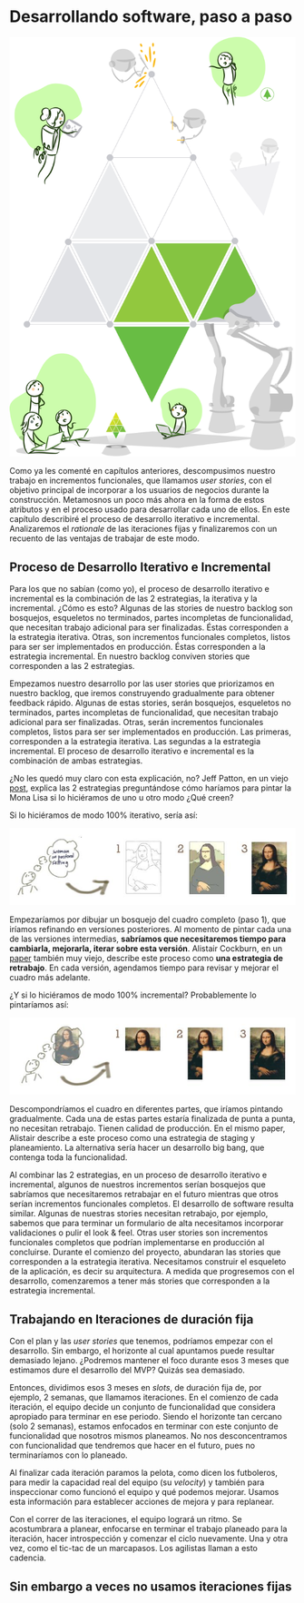 # Desarrollando software, paso a paso

![](.gitbook/assets/tapa-desarrollando-software.png)

Como ya les comenté en capítulos anteriores, descompusimos nuestro trabajo en incrementos funcionales, que llamamos _user stories_, con el objetivo principal de incorporar a los usuarios de negocios durante la construcción. Metamosnos un poco más ahora en la forma de estos atributos y en el proceso usado para desarrollar cada uno de ellos. En este capítulo describiré el proceso de desarrollo iterativo e incremental. Analizaremos el _rationale_ de las iteraciones fijas y finalizaremos con un recuento de las ventajas de trabajar de este modo.

## Proceso de Desarrollo Iterativo e Incremental

Para los que no sabían \(como yo\), el proceso de desarrollo iterativo e incremental es la combinación de las 2 estrategias, la iterativa y la incremental. ¿Cómo es esto? Algunas de las stories de nuestro backlog son bosquejos, esqueletos no terminados, partes incompletas de funcionalidad, que necesitan trabajo adicional para ser finalizadas. Éstas corresponden a la estrategia iterativa. Otras, son incrementos funcionales completos, listos para ser ser implementados en producción. Éstas corresponden a la estrategia incremental. En nuestro backlog conviven stories que corresponden a las 2 estrategias.  


Empezamos nuestro desarrollo por las user stories que priorizamos en nuestro backlog, que iremos construyendo gradualmente para obtener feedback rápido. Algunas de estas stories, serán bosquejos, esqueletos no terminados, partes incompletas de funcionalidad, que necesitan trabajo adicional para ser finalizadas. Otras, serán incrementos funcionales completos, listos para ser ser implementados en producción. Las primeras, corresponden a la estrategia iterativa. Las segundas a la estrategia incremental. El proceso de desarrollo iterativo e incremental es la combinación de ambas estrategias.  


¿No les quedó muy claro con esta explicación, no? Jeff Patton, en un viejo [post](http://www.jpattonassociates.com/dont_know_what_i_want/), explica las 2 estrategias preguntándose cómo haríamos para pintar la Mona Lisa si lo hiciéramos de uno u otro modo ¿Qué creen?  


Si lo hiciéramos de modo 100% iterativo, sería así:

![](.gitbook/assets/iterating.jpg)

Empezaríamos por dibujar un bosquejo del cuadro completo \(paso 1\), que iríamos refinando en versiones posteriores. Al momento de pintar cada una de las versiones intermedias, **sabríamos que necesitaremos tiempo para cambiarla, mejorarla, iterar sobre esta versión**. Alistair Cockburn, en un [paper](http://www.se.rit.edu/~swen-256/resources/UsingBothIncrementalandIterativeDevelopment-AlistairCockburn.pdf) también muy viejo, describe este proceso como **una estrategia de retrabajo**. En cada versión, agendamos tiempo para revisar y mejorar el cuadro más adelante.  


¿Y si lo hiciéramos de modo 100% incremental? Probablemente lo pintaríamos así:  
  

![](.gitbook/assets/incrementing.jpg)

Descompondríamos el cuadro en diferentes partes, que iríamos pintando gradualmente. Cada una de estas partes estaría finalizada de punta a punta, no necesitan retrabajo. Tienen calidad de producción. En el mismo paper, Alistair describe a este proceso como una estrategia de staging y planeamiento. La alternativa sería hacer un desarrollo big bang, que contenga toda la funcionalidad.  


Al combinar las 2 estrategias, en un proceso de desarrollo iterativo e incremental, algunos de nuestros incrementos serían bosquejos que sabríamos que necesitaremos retrabajar en el futuro mientras que otros serían incrementos funcionales completos. El desarrollo de software resulta similar. Algunas de nuestras stories necesitan retrabajo, por ejemplo, sabemos que para terminar un formulario de alta necesitamos incorporar validaciones o pulir el look & feel. Otras user stories son incrementos funcionales completos que podrían implementarse en producción al concluirse. Durante el comienzo del proyecto, abundaran las stories que corresponden a la estrategia iterativa. Necesitamos construir el esqueleto de la aplicación, es decir su arquitectura. A medida que progresemos con el desarrollo, comenzaremos a tener más stories que corresponden a la estrategia incremental.

## **Trabajando en Iteraciones de duración fija**

Con el plan y las _user stories_ que tenemos, podríamos empezar con el desarrollo. Sin embargo, el horizonte al cual apuntamos puede resultar demasiado lejano. ¿Podremos mantener el foco durante esos 3 meses que estimamos dure el desarrollo del MVP? Quizás sea demasiado.  


Entonces, dividimos esos 3 meses en _slots_, de duración fija de, por ejemplo, 2 semanas, que llamamos iteraciones. En el comienzo de cada iteración, el equipo decide un conjunto de funcionalidad que considera apropiado para terminar en ese periodo. Siendo el horizonte tan cercano \(solo 2 semanas\), estamos enfocados en terminar con este conjunto de funcionalidad que nosotros mismos planeamos. No nos desconcentramos con funcionalidad que tendremos que hacer en el futuro, pues no terminaríamos con lo planeado.  


Al finalizar cada iteración paramos la pelota, como dicen los futboleros, para medir la capacidad real del equipo \(su _velocity_\) y también para inspeccionar como funcionó el equipo y qué podemos mejorar. Usamos esta información para establecer acciones de mejora y para replanear.  


Con el correr de las iteraciones, el equipo logrará un ritmo. Se acostumbrara a planear, enfocarse en terminar el trabajo planeado para la iteración, hacer introspección y comenzar el ciclo nuevamente. Una y otra vez, como el tic-tac de un marcapasos. Los agilistas llaman a esto cadencia.

## Sin embargo a veces no usamos iteraciones fijas 



